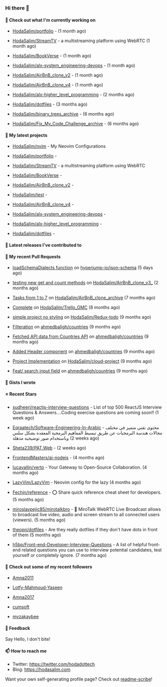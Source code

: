 ### Hi there 👋

#### 👷 Check out what I'm currently working on



- [HodaSalim/portfolio](https://github.com/HodaSalim/portfolio) -  (1 month ago)

- [HodaSalim/StreamTV](https://github.com/HodaSalim/StreamTV) - a multistreaming platform using WebRTC (1 month ago)

- [HodaSalim/BookVerse](https://github.com/HodaSalim/BookVerse) -  (1 month ago)

- [HodaSalim/alx-system_engineering-devops](https://github.com/HodaSalim/alx-system_engineering-devops) -  (1 month ago)

- [HodaSalim/AirBnB_clone_v2](https://github.com/HodaSalim/AirBnB_clone_v2) -  (1 month ago)

- [HodaSalim/AirBnB_clone_v4](https://github.com/HodaSalim/AirBnB_clone_v4) -  (1 month ago)

- [HodaSalim/alx-higher_level_programming](https://github.com/HodaSalim/alx-higher_level_programming) -  (2 months ago)

- [HodaSalim/dotfiles](https://github.com/HodaSalim/dotfiles) -  (3 months ago)

- [HodaSalim/binary_trees_archive](https://github.com/HodaSalim/binary_trees_archive) -  (6 months ago)

- [HodaSalim/Fix_My_Code_Challenge_archive](https://github.com/HodaSalim/Fix_My_Code_Challenge_archive) -  (6 months ago)

#### 🌱 My latest projects



- [HodaSalim/nvim](https://github.com/HodaSalim/nvim) - My Neovim Configurations 

- [HodaSalim/portfolio](https://github.com/HodaSalim/portfolio) - 

- [HodaSalim/StreamTV](https://github.com/HodaSalim/StreamTV) - a multistreaming platform using WebRTC

- [HodaSalim/BookVerse](https://github.com/HodaSalim/BookVerse) - 

- [HodaSalim/AirBnB_clone_v2](https://github.com/HodaSalim/AirBnB_clone_v2) - 

- [HodaSalim/test](https://github.com/HodaSalim/test) - 

- [HodaSalim/AirBnB_clone_v4](https://github.com/HodaSalim/AirBnB_clone_v4) - 

- [HodaSalim/alx-system_engineering-devops](https://github.com/HodaSalim/alx-system_engineering-devops) - 

- [HodaSalim/alx-higher_level_programming](https://github.com/HodaSalim/alx-higher_level_programming) - 

- [HodaSalim/dotfiles](https://github.com/HodaSalim/dotfiles) - 


#### 🔭 Latest releases I've contributed to



#### 🔨 My recent Pull Requests



- [loadSchemaDialects function](https://github.com/hyperjump-io/json-schema/pull/53) on [hyperjump-io/json-schema](https://github.com/hyperjump-io/json-schema) (5 days ago)

- [testing new get and count methods](https://github.com/HodaSalim/AirBnB_clone_v3_/pull/1) on [HodaSalim/AirBnB_clone_v3_](https://github.com/HodaSalim/AirBnB_clone_v3_) (2 months ago)

- [Tasks from 1 to 7](https://github.com/HodaSalim/AirBnB_clone_archive/pull/3) on [HodaSalim/AirBnB_clone_archive](https://github.com/HodaSalim/AirBnB_clone_archive) (7 months ago)

- [Complete](https://github.com/HodaSalim/Trello_GMC/pull/1) on [HodaSalim/Trello_GMC](https://github.com/HodaSalim/Trello_GMC) (8 months ago)

- [simple project no styling](https://github.com/HodaSalim/Redux-todo/pull/1) on [HodaSalim/Redux-todo](https://github.com/HodaSalim/Redux-todo) (9 months ago)

- [Filteration](https://github.com/ahmedbaligh/countries/pull/8) on [ahmedbaligh/countries](https://github.com/ahmedbaligh/countries) (9 months ago)

- [Fetched API data from Countries API](https://github.com/ahmedbaligh/countries/pull/6) on [ahmedbaligh/countries](https://github.com/ahmedbaligh/countries) (9 months ago)

- [Added Header component](https://github.com/ahmedbaligh/countries/pull/5) on [ahmedbaligh/countries](https://github.com/ahmedbaligh/countries) (9 months ago)

- [Project Implementation](https://github.com/HodaSalim/cloud-project/pull/1) on [HodaSalim/cloud-project](https://github.com/HodaSalim/cloud-project) (9 months ago)

- [Feat/ search input field](https://github.com/ahmedbaligh/countries/pull/3) on [ahmedbaligh/countries](https://github.com/ahmedbaligh/countries) (9 months ago)


#### 📓 Gists I wrote



#### ⭐ Recent Stars



- [sudheerj/reactjs-interview-questions](https://github.com/sudheerj/reactjs-interview-questions) - List of top 500 ReactJS Interview Questions &amp; Answers....Coding exercise questions are coming soon!! (1 week ago)

- [Eqraatech/Software-Engineering-In-Arabic](https://github.com/Eqraatech/Software-Engineering-In-Arabic) - محتوى تقني متميز في مختلف مجالات هندسة البرمجيات عن طريق تبسيط المفاهيم البرمجية المعقدة بشكل سلس وباستخدام صور توضيحية مذهلة (2 weeks ago)

- [Sheta239/PAT.Web](https://github.com/Sheta239/PAT.Web) -  (2 weeks ago)

- [FrontendMasters/ai-nodejs](https://github.com/FrontendMasters/ai-nodejs) -  (4 months ago)

- [lucavallin/verto](https://github.com/lucavallin/verto) - Your Gateway to Open-Source Collaboration. (4 months ago)

- [LazyVim/LazyVim](https://github.com/LazyVim/LazyVim) - Neovim config for the lazy (4 months ago)

- [Fechin/reference](https://github.com/Fechin/reference) - ⭕ Share quick reference cheat sheet for developers. (5 months ago)

- [miroslavpejic85/mirotalkbro](https://github.com/miroslavpejic85/mirotalkbro) - 📡 MiroTalk WebRTC Live Broadcast allows to broadcast live video, audio and screen stream to all connected users (viewers). (5 months ago)

- [theopn/dotfiles](https://github.com/theopn/dotfiles) - Are they really dotfiles if they don&#39;t have dots in front of them (5 months ago)

- [h5bp/Front-end-Developer-Interview-Questions](https://github.com/h5bp/Front-end-Developer-Interview-Questions) - A list of helpful front-end related questions you can use to interview potential candidates, test yourself or completely ignore. (7 months ago)


#### 👯 Check out some of my recent followers



- [Amna2011](https://github.com/Amna2011)

- [Lotfy-Mahmoud-Yaseen](https://github.com/Lotfy-Mahmoud-Yaseen)

- [Amna2017](https://github.com/Amna2017)

- [cumsoft](https://github.com/cumsoft)

- [myzakaybee](https://github.com/myzakaybee)

#### 💬 Feedback

Say Hello, I don't bite!

#### 📫 How to reach me

- Twitter: https://twitter.com/hodadottech
- Blog: https://hodasalim.com

Want your own self-generating profile page? Check out [readme-scribe](https://github.com/muesli/readme-scribe)!


